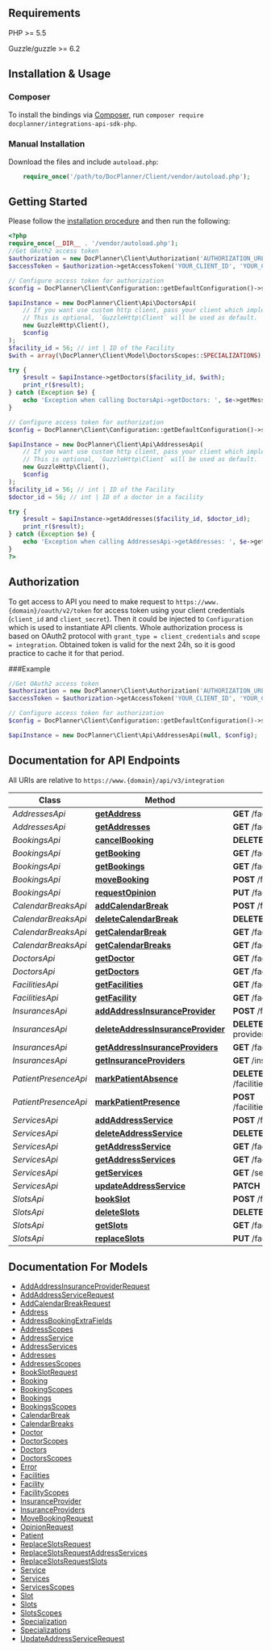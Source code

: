 ## Requirements

PHP >= 5.5

Guzzle/guzzle >= 6.2

## Installation & Usage
### Composer

To install the bindings via [Composer](http://getcomposer.org/), run `composer require docplanner/integrations-api-sdk-php`.

### Manual Installation

Download the files and include `autoload.php`:

```php
    require_once('/path/to/DocPlanner/Client/vendor/autoload.php');
```
## Getting Started

Please follow the [installation procedure](#installation--usage) and then run the following:

```php
<?php
require_once(__DIR__ . '/vendor/autoload.php');
//Get OAuth2 access token
$authorization = new DocPlanner\Client\Authorization('AUTHORIZATION_URL');
$accessToken = $authorization->getAccessToken('YOUR_CLIENT_ID', 'YOUR_CLIENT_SECRET');

// Configure access token for authorization 
$config = DocPlanner\Client\Configuration::getDefaultConfiguration()->setAccessToken($accessToken);

$apiInstance = new DocPlanner\Client\Api\DoctorsApi(
    // If you want use custom http client, pass your client which implements `GuzzleHttp\ClientInterface`.
    // This is optional, `GuzzleHttp\Client` will be used as default.
    new GuzzleHttp\Client(),
    $config
);
$facility_id = 56; // int | ID of the Facility
$with = array(\DocPlanner\Client\Model\DoctorsScopes::SPECIALIZATIONS); // string[] | 

try {
    $result = $apiInstance->getDoctors($facility_id, $with);
    print_r($result);
} catch (Exception $e) {
    echo 'Exception when calling DoctorsApi->getDoctors: ', $e->getMessage(), PHP_EOL;
}

// Configure access token for authorization 
$config = DocPlanner\Client\Configuration::getDefaultConfiguration()->setAccessToken($accessToken);

$apiInstance = new DocPlanner\Client\Api\AddressesApi(
    // If you want use custom http client, pass your client which implements `GuzzleHttp\ClientInterface`.
    // This is optional, `GuzzleHttp\Client` will be used as default.
    new GuzzleHttp\Client(),
    $config
);
$facility_id = 56; // int | ID of the Facility
$doctor_id = 56; // int | ID of a doctor in a facility

try {
    $result = $apiInstance->getAddresses($facility_id, $doctor_id);
    print_r($result);
} catch (Exception $e) {
    echo 'Exception when calling AddressesApi->getAddresses: ', $e->getMessage(), PHP_EOL;
}
?>
```

## Authorization

To get access to API you need to make request to `https://www.{domain}/oauth/v2/token` for access token using your client credentials (`client_id` and `client_secret`).
Then it could be injected to `Configuration` which is used to instantiate API clients.
Whole authorization process is based on OAuth2 protocol with `grant_type = client_credentials` and `scope = integration`.
Obtained token is valid for the next 24h, so it is good practice to cache it for that period.

###Example
```php
//Get OAuth2 access token
$authorization = new DocPlanner\Client\Authorization('AUTHORIZATION_URL');
$accessToken = $authorization->getAccessToken('YOUR_CLIENT_ID', 'YOUR_CLIENT_SECRET');

// Configure access token for authorization 
$config = DocPlanner\Client\Configuration::getDefaultConfiguration()->setAccessToken($accessToken);

$apiInstance = new DocPlanner\Client\Api\AddressesApi(null, $config);
```


## Documentation for API Endpoints

All URIs are relative to `https://www.{domain}/api/v3/integration`

Class | Method | HTTP request | Description
------------ | ------------- | ------------- | -------------
*AddressesApi* | [**getAddress**](docs/Api/AddressesApi.md#getaddress) | **GET** /facilities/{facility_id}/doctors/{doctor_id}/addresses/{address_id} | 
*AddressesApi* | [**getAddresses**](docs/Api/AddressesApi.md#getaddresses) | **GET** /facilities/{facility_id}/doctors/{doctor_id}/addresses | 
*BookingsApi* | [**cancelBooking**](docs/Api/BookingsApi.md#cancelbooking) | **DELETE** /facilities/{facility_id}/doctors/{doctor_id}/addresses/{address_id}/bookings/{booking_id} | 
*BookingsApi* | [**getBooking**](docs/Api/BookingsApi.md#getbooking) | **GET** /facilities/{facility_id}/doctors/{doctor_id}/addresses/{address_id}/bookings/{booking_id} | 
*BookingsApi* | [**getBookings**](docs/Api/BookingsApi.md#getbookings) | **GET** /facilities/{facility_id}/doctors/{doctor_id}/addresses/{address_id}/bookings | 
*BookingsApi* | [**moveBooking**](docs/Api/BookingsApi.md#movebooking) | **POST** /facilities/{facility_id}/doctors/{doctor_id}/addresses/{address_id}/bookings/{booking_id}/move | 
*BookingsApi* | [**requestOpinion**](docs/Api/BookingsApi.md#requestopinion) | **PUT** /facilities/{facility_id}/doctors/{doctor_id}/opinion-request | 
*CalendarBreaksApi* | [**addCalendarBreak**](docs/Api/CalendarBreaksApi.md#addcalendarbreak) | **POST** /facilities/{facility_id}/doctors/{doctor_id}/addresses/{address_id}/breaks | 
*CalendarBreaksApi* | [**deleteCalendarBreak**](docs/Api/CalendarBreaksApi.md#deletecalendarbreak) | **DELETE** /facilities/{facility_id}/doctors/{doctor_id}/addresses/{address_id}/breaks/{break_id} | 
*CalendarBreaksApi* | [**getCalendarBreak**](docs/Api/CalendarBreaksApi.md#getcalendarbreak) | **GET** /facilities/{facility_id}/doctors/{doctor_id}/addresses/{address_id}/breaks/{break_id} | 
*CalendarBreaksApi* | [**getCalendarBreaks**](docs/Api/CalendarBreaksApi.md#getcalendarbreaks) | **GET** /facilities/{facility_id}/doctors/{doctor_id}/addresses/{address_id}/breaks | 
*DoctorsApi* | [**getDoctor**](docs/Api/DoctorsApi.md#getdoctor) | **GET** /facilities/{facility_id}/doctors/{doctor_id} | 
*DoctorsApi* | [**getDoctors**](docs/Api/DoctorsApi.md#getdoctors) | **GET** /facilities/{facility_id}/doctors | 
*FacilitiesApi* | [**getFacilities**](docs/Api/FacilitiesApi.md#getfacilities) | **GET** /facilities | 
*FacilitiesApi* | [**getFacility**](docs/Api/FacilitiesApi.md#getfacility) | **GET** /facilities/{facility_id} | 
*InsurancesApi* | [**addAddressInsuranceProvider**](docs/Api/InsurancesApi.md#addaddressinsuranceprovider) | **POST** /facilities/{facility_id}/doctors/{doctor_id}/addresses/{address_id}/insurance-providers | 
*InsurancesApi* | [**deleteAddressInsuranceProvider**](docs/Api/InsurancesApi.md#deleteaddressinsuranceprovider) | **DELETE** /facilities/{facility_id}/doctors/{doctor_id}/addresses/{address_id}/insurance-providers/{insurance_provider} | 
*InsurancesApi* | [**getAddressInsuranceProviders**](docs/Api/InsurancesApi.md#getaddressinsuranceproviders) | **GET** /facilities/{facility_id}/doctors/{doctor_id}/addresses/{address_id}/insurance-providers | 
*InsurancesApi* | [**getInsuranceProviders**](docs/Api/InsurancesApi.md#getinsuranceproviders) | **GET** /insurance-providers | 
*PatientPresenceApi* | [**markPatientAbsence**](docs/Api/PatientPresenceApi.md#markpatientabsence) | **DELETE** /facilities/{facility_id}/doctors/{doctor_id}/addresses/{address_id}/bookings/{booking_id}/presence/patient | 
*PatientPresenceApi* | [**markPatientPresence**](docs/Api/PatientPresenceApi.md#markpatientpresence) | **POST** /facilities/{facility_id}/doctors/{doctor_id}/addresses/{address_id}/bookings/{booking_id}/presence/patient | 
*ServicesApi* | [**addAddressService**](docs/Api/ServicesApi.md#addaddressservice) | **POST** /facilities/{facility_id}/doctors/{doctor_id}/addresses/{address_id}/services | 
*ServicesApi* | [**deleteAddressService**](docs/Api/ServicesApi.md#deleteaddressservice) | **DELETE** /facilities/{facility_id}/doctors/{doctor_id}/addresses/{address_id}/services/{address_service_id} | 
*ServicesApi* | [**getAddressService**](docs/Api/ServicesApi.md#getaddressservice) | **GET** /facilities/{facility_id}/doctors/{doctor_id}/addresses/{address_id}/services/{address_service_id} | 
*ServicesApi* | [**getAddressServices**](docs/Api/ServicesApi.md#getaddressservices) | **GET** /facilities/{facility_id}/doctors/{doctor_id}/addresses/{address_id}/services | 
*ServicesApi* | [**getServices**](docs/Api/ServicesApi.md#getservices) | **GET** /services | 
*ServicesApi* | [**updateAddressService**](docs/Api/ServicesApi.md#updateaddressservice) | **PATCH** /facilities/{facility_id}/doctors/{doctor_id}/addresses/{address_id}/services/{address_service_id} | 
*SlotsApi* | [**bookSlot**](docs/Api/SlotsApi.md#bookslot) | **POST** /facilities/{facility_id}/doctors/{doctor_id}/addresses/{address_id}/slots/{start}/book | 
*SlotsApi* | [**deleteSlots**](docs/Api/SlotsApi.md#deleteslots) | **DELETE** /facilities/{facility_id}/doctors/{doctor_id}/addresses/{address_id}/slots/{date} | 
*SlotsApi* | [**getSlots**](docs/Api/SlotsApi.md#getslots) | **GET** /facilities/{facility_id}/doctors/{doctor_id}/addresses/{address_id}/slots | 
*SlotsApi* | [**replaceSlots**](docs/Api/SlotsApi.md#replaceslots) | **PUT** /facilities/{facility_id}/doctors/{doctor_id}/addresses/{address_id}/slots | 

## Documentation For Models

 - [AddAddressInsuranceProviderRequest](docs/Model/AddAddressInsuranceProviderRequest.md)
 - [AddAddressServiceRequest](docs/Model/AddAddressServiceRequest.md)
 - [AddCalendarBreakRequest](docs/Model/AddCalendarBreakRequest.md)
 - [Address](docs/Model/Address.md)
 - [AddressBookingExtraFields](docs/Model/AddressBookingExtraFields.md)
 - [AddressScopes](docs/Model/AddressScopes.md)
 - [AddressService](docs/Model/AddressService.md)
 - [AddressServices](docs/Model/AddressServices.md)
 - [Addresses](docs/Model/Addresses.md)
 - [AddressesScopes](docs/Model/AddressesScopes.md)
 - [BookSlotRequest](docs/Model/BookSlotRequest.md)
 - [Booking](docs/Model/Booking.md)
 - [BookingScopes](docs/Model/BookingScopes.md)
 - [Bookings](docs/Model/Bookings.md)
 - [BookingsScopes](docs/Model/BookingsScopes.md)
 - [CalendarBreak](docs/Model/CalendarBreak.md)
 - [CalendarBreaks](docs/Model/CalendarBreaks.md)
 - [Doctor](docs/Model/Doctor.md)
 - [DoctorScopes](docs/Model/DoctorScopes.md)
 - [Doctors](docs/Model/Doctors.md)
 - [DoctorsScopes](docs/Model/DoctorsScopes.md)
 - [Error](docs/Model/Error.md)
 - [Facilities](docs/Model/Facilities.md)
 - [Facility](docs/Model/Facility.md)
 - [FacilityScopes](docs/Model/FacilityScopes.md)
 - [InsuranceProvider](docs/Model/InsuranceProvider.md)
 - [InsuranceProviders](docs/Model/InsuranceProviders.md)
 - [MoveBookingRequest](docs/Model/MoveBookingRequest.md)
 - [OpinionRequest](docs/Model/OpinionRequest.md)
 - [Patient](docs/Model/Patient.md)
 - [ReplaceSlotsRequest](docs/Model/ReplaceSlotsRequest.md)
 - [ReplaceSlotsRequestAddressServices](docs/Model/ReplaceSlotsRequestAddressServices.md)
 - [ReplaceSlotsRequestSlots](docs/Model/ReplaceSlotsRequestSlots.md)
 - [Service](docs/Model/Service.md)
 - [Services](docs/Model/Services.md)
 - [ServicesScopes](docs/Model/ServicesScopes.md)
 - [Slot](docs/Model/Slot.md)
 - [Slots](docs/Model/Slots.md)
 - [SlotsScopes](docs/Model/SlotsScopes.md)
 - [Specialization](docs/Model/Specialization.md)
 - [Specializations](docs/Model/Specializations.md)
 - [UpdateAddressServiceRequest](docs/Model/UpdateAddressServiceRequest.md)

